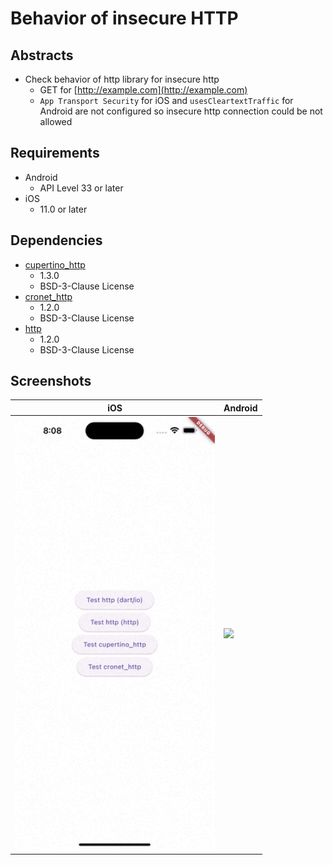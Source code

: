 # Behavior of insecure HTTP

## Abstracts

* Check behavior of http library for insecure http
  * GET for [http://example.com](http://example.com)
  * `App Transport Security` for iOS and `usesCleartextTraffic` for Android are not configured so insecure http connection could be not allowed

## Requirements

* Android
  * API Level 33 or later
* iOS
  * 11.0 or later

## Dependencies

* [cupertino_http](https://github.com/dart-lang/http/tree/master/pkgs/cupertino_http)
  * 1.3.0
  * BSD-3-Clause License
* [cronet_http](https://github.com/dart-lang/http/tree/master/pkgs/cronet_http)
  * 1.2.0
  * BSD-3-Clause License
* [http](https://github.com/dart-lang/http/tree/master/pkgs/http)
  * 1.2.0
  * BSD-3-Clause License

## Screenshots

|iOS|Android|
|---|---|
|<img src="./images/ios.gif" width="320" />|<img src="./images/android.gif" width="320" />|
